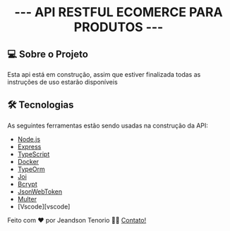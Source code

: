 <h1 align="center">
   --- API RESTFUL ECOMERCE PARA PRODUTOS ---
</h1>

## 💻 Sobre o Projeto

Esta api está em construção, assim que estiver finalizada todas as instruções de uso estarão disponíveis


## 🛠 Tecnologias

As seguintes ferramentas estão sendo usadas na construção da API:

- [Node.js][nodejs]
- [Express][express]
- [TypeScript][typescript]
- [Docker][docker]
- [TypeOrm][typeorm]
- [Joi][joi]
- [Bcrypt][bcrypt]
- [JsonWebToken][jsonwebtoken]
- [Multer][multer]
- [Vscode][vscode]

Feito com ❤️ por Jeandson Tenorio 👋🏽 [Contato!](https://www.linkedin.com/in/jeandson/)

[nodejs]: https://nodejs.org/
[express]: https://expressjs.com/pt-br/
[typescript]: https://www.typescriptlang.org/
[typeorm]: https://typeorm.io/#/
[Joi]: https://joi.dev/api/?v=17.4.2
[docker]: https://docs.docker.com/
[bcrypt]: https://www.npmjs.com/package/bcryptjs
[jsonwebtoken]: https://www.npmjs.com/package/jsonwebtoken
[multer]: https://www.npmjs.com/package/multer


